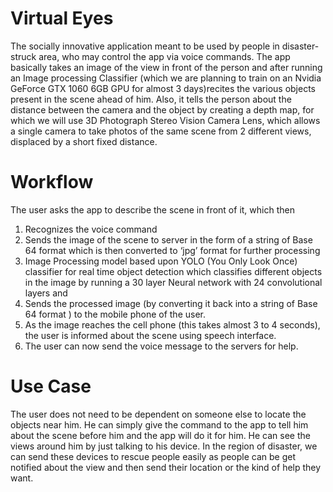 # Virtual Eyes

The socially innovative application meant to be used by people in disaster-struck area, who may control the app via voice commands. The app basically takes an image of the view in front of the person and after running an Image processing Classifier (which we are planning to train on an Nvidia GeForce GTX 1060 6GB GPU for almost 3 days)recites the various objects present in the scene ahead of him. Also, it tells the person about the distance between the camera and the object by creating a depth map, for which we will use 3D Photograph Stereo Vision Camera Lens, which allows a single camera to take photos of the same scene from 2 different views, displaced by a short fixed distance.

# Workflow

The user asks the app to describe the scene in front of it, which then 
1) Recognizes the voice command
2) Sends the image of the scene to server in the form of a string of Base 64 format which is then converted to ‘jpg’ format for further processing
3)  Image Processing model based upon YOLO (You Only Look Once) classifier for real time  object detection which classifies different objects in the image by running a 30 layer Neural network with 24 convolutional layers and 
4) Sends the processed image (by converting it back into a string of Base 64 format ) to the mobile phone of the user.
5) As the image reaches the cell phone (this takes almost 3 to 4 seconds), the user is informed about the scene using speech interface.
6) The user can now send the voice message to the servers for help.

# Use Case
The user does not need to be dependent on someone else to locate the objects near him. He can simply give the command to the app to tell him about the scene before him and the app will do it for him. He can see the views around him by just talking to his device. In the region of disaster, we can send these devices to rescue people easily as people can be get notified about the view and then send their location or the kind of help they want.


